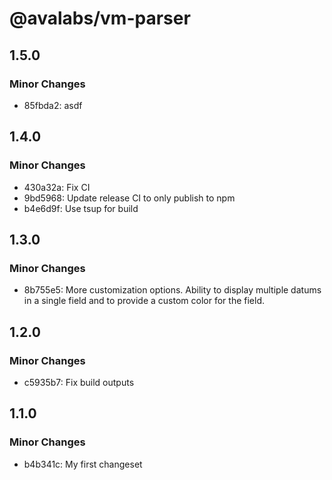 # @avalabs/vm-parser

## 1.5.0

### Minor Changes

- 85fbda2: asdf

## 1.4.0

### Minor Changes

- 430a32a: Fix CI
- 9bd5968: Update release CI to only publish to npm
- b4e6d9f: Use tsup for build

## 1.3.0

### Minor Changes

- 8b755e5: More customization options. Ability to display multiple datums in a single field and to provide a custom color for the field.

## 1.2.0

### Minor Changes

- c5935b7: Fix build outputs

## 1.1.0

### Minor Changes

- b4b341c: My first changeset
